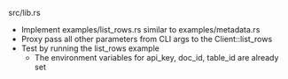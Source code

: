 src/lib.rs

* Implement examples/list_rows.rs similar to examples/metadata.rs
* Proxy pass all other parameters from CLI args to the Client::list_rows
* Test by running the list_rows example
  * The environment variables for api_key, doc_id, table_id are already set
